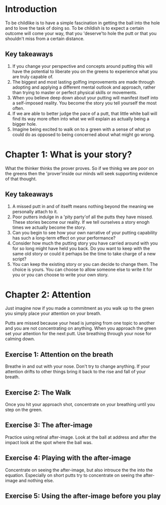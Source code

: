 # Introduction
To be childlike is to have a simple fascination in getting the ball into the hole and to love the task of doing so. To be childish is to expect a certain outcome will come your way, that you 'deserve'to hole the putt or that you shouldn't miss from a certain distance.

## Key takeaways
1. If you change your perspective and concepts around putting this will have the potential to liberate you on the greens to experience what you are truly capable of.
2. The biggest and most lasting golfing improvements are made through adopting and applying a different mental outlook and approach, rather than trying to master or perfect physical skills or movements.
3. When you believe deep down about your putting will manifest itself into a self-imposed reality. You become the story you tell yourself the most often. 
4. If we are able to better judge the pace of a putt, that little white ball will find its way more often into what we will explain as actually being a bigger hole.
5. Imagine being excited to walk on to a green with a sense of what yo could do as opposed to being concerned about what might go wrong.

# Chapter 1: What is your story?
What the thinker thinks the prover proves. So if we thinkg we are poor on the greens then the 'prover'inside our minds will seek supporting evidence of that thought.

## Key takeaways
1. A missed putt in and of itselft means nothing beyond the meaning we personally attach to it.
2. Poor putters indulge in a 'pity party'of all the putts they have missed. These stories become our reality. If we tell ourselves a story enogh times we actually become the story.
3. Can you  begin to see how your own narrative of your putting capability has such a long-term effect on your performance?
4. Consider how much the putting story you have carried around with you for so long might have held you back. Do you want to keep with the same old story or could it perhaps be the time to take charge of a new script?
5. You can keep the existing story or you can decide to change them. The choice is yours. You can choose to allow someone else to write it for you or you can choose to write your own story.

# Chapter 2: Attention
Just imagine now if you made a commitment as you walk up to the green you simply place your attention on your breath.

Putts are missed because your head is jumping from one topic to another and you are not concentrating on anything.
When you approach the green set your attention for the next putt.
Use breathing through your nose for calming down.

## Exercise 1: Attention on the breath
Breathe in and out with your nose. Don't try to change anything. If your attention drifts to other things bring it back to the rise and fall of your breath.

## Exercise 2: The Walk
Once you hit your approach shot, concentrate on your breathing until you step on the green.

## Exercise 3: The after-image
Practice using retinal after-image. Look at the ball at address and after the impact look at the spot where the ball was.

## Exercise 4: Playing with the after-image
Concentrate on seeing the after-image, but also introuce the the into the equation. Especially on short putts try to concentrate on seeing the after-image and nothing else.

## Exercise 5: Using the after-image before you play
